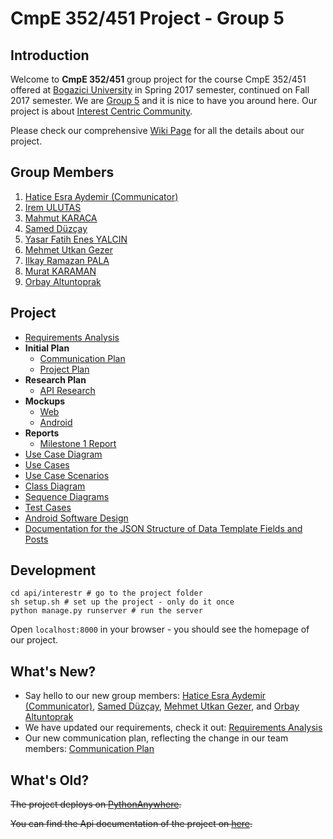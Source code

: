 # CmpE 352/451 Project - Group 5

## Introduction

Welcome to **CmpE 352/451** group project for the course CmpE 352/451 offered at [Bogazici University](http://www.boun.edu.tr/en_US) in Spring 2017 semester, continued on Fall 2017 semester. We are [Group 5](https://github.com/bounswe/bounswe2017group5/wiki/Group-Members) and it is nice to have you around here. Our project is about [Interest Centric Community](https://github.com/bounswe/bounswe2017group5/blob/master/projectDescription.pdf).

Please check our comprehensive [Wiki Page](https://github.com/bounswe/bounswe2017group5/wiki) for all the details about our project.

## Group Members

1. [Hatice Esra Aydemir (Communicator)](https://github.com/bounswe/bounswe2017group5/wiki/Hatice-Esra-Aydemir)
2. [Irem ULUTAS](https://github.com/bounswe/bounswe2017group5/wiki/Irem-Ulutas)
3. [Mahmut KARACA](https://github.com/bounswe/bounswe2017group5/wiki/Mahmut-Karaca)
4. [Samed Düzçay](https://github.com/bounswe/bounswe2017group5/wiki/Samed-Düzçay)
5. [Yasar Fatih Enes YALCIN](https://github.com/bounswe/bounswe2017group5/wiki/Yaşar-Fatih-Enes-Yalçın)
6. [Mehmet Utkan Gezer](https://github.com/bounswe/bounswe2017group5/wiki/Mehmet-Utkan-Gezer)
7. [Ilkay Ramazan PALA](https://github.com/bounswe/bounswe2017group5/wiki/Morgazipa)  
8. [Murat KARAMAN](https://github.com/bounswe/bounswe2017group5/wiki/Murat-Karaman)
9. [Orbay Altuntoprak](https://github.com/bounswe/bounswe2017group5/wiki/Orbay-Altuntoprak)

## Project

* [Requirements Analysis](https://github.com/bounswe/bounswe2017group5/wiki/Requirements-Analysis)
* **Initial Plan**
  * [Communication Plan](https://github.com/bounswe/bounswe2017group5/wiki/Communication-Plan)
  * [Project Plan](https://github.com/bounswe/bounswe2017group5/wiki/Project-Plan)
* **Research Plan**
  * [API Research](https://github.com/bounswe/bounswe2017group5/wiki/Twitter-API)
* **Mockups**
  * [Web](https://github.com/bounswe/bounswe2017group5/wiki/Mockup-web)
  * [Android](https://github.com/bounswe/bounswe2017group5/wiki/Mockup-android)
* **Reports**
  * [Milestone 1 Report](https://github.com/bounswe/bounswe2017group5/wiki/Milestone-1-Report)
* [Use Case Diagram](https://github.com/bounswe/bounswe2017group5/wiki/Use-Case-Diagram)
* [Use Cases](https://github.com/bounswe/bounswe2017group5/wiki/Use-Cases)
* [Use Case Scenarios](https://github.com/bounswe/bounswe2017group5/wiki/Use-Case-Scenarios)
* [Class Diagram](https://github.com/bounswe/bounswe2017group5/wiki/Class-Diagram)
* [Sequence Diagrams](https://github.com/bounswe/bounswe2017group5/wiki/Sequence-Diagrams)
* [Test Cases](https://github.com/bounswe/bounswe2017group5/wiki/Test-Cases)
* [Android Software Design](https://github.com/bounswe/bounswe2017group5/wiki/Android-Software-Design)
* [Documentation for the JSON Structure of Data Template Fields and Posts](https://github.com/bounswe/bounswe2017group5/wiki/Documentation-for-the-JSON-Structure-of-Data-Template-Fields-and-Posts)

## Development
```
cd api/interestr # go to the project folder
sh setup.sh # set up the project - only do it once
python manage.py runserver # run the server
```

Open `localhost:8000` in your browser - you should see the homepage of our project.

## What's New?

- Say hello to our new group members: [Hatice Esra Aydemir (Communicator)](https://github.com/bounswe/bounswe2017group5/wiki/Hatice-Esra-Aydemir), [Samed Düzçay](https://github.com/bounswe/bounswe2017group5/wiki/Samed-D%C3%BCz%C3%A7ay), [Mehmet Utkan Gezer](https://github.com/bounswe/bounswe2017group5/wiki/Mehmet-Utkan-Gezer), and [Orbay Altuntoprak](https://github.com/bounswe/bounswe2017group5/wiki/Orbay-Altuntoprak)
- We have updated our requirements, check it out: [Requirements Analysis](https://github.com/bounswe/bounswe2017group5/wiki/Requirements-Analysis)
- Our new communication plan, reflecting the change in our team members: [Communication Plan](https://github.com/bounswe/bounswe2017group5/wiki/Communication-Plan)

## What's Old?

~~The project deploys on [PythonAnywhere](http://swegroup5.pythonanywhere.com/).~~

~~You can find the Api documentation of the project on [here](http://swegroup5.pythonanywhere.com/docs/).~~
